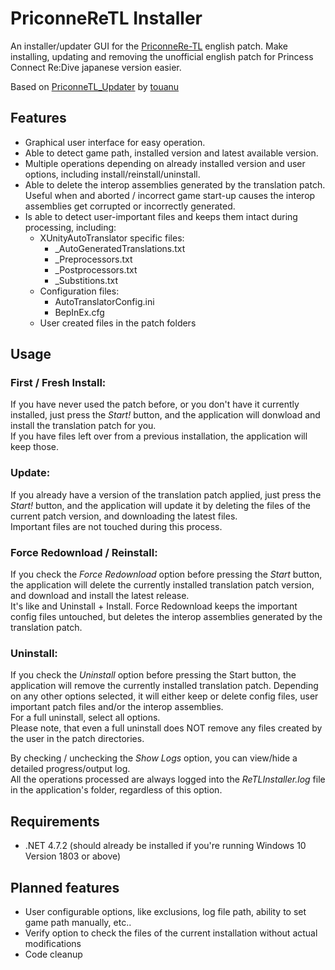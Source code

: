 # PriconneReTL Installer
An installer/updater GUI for the [PriconneRe-TL](https://github.com/ImaterialC/PriconneRe-TL) english patch.
Make installing, updating and removing the unofficial english patch for Princess Connect Re:Dive japanese version easier.

Based on [PriconneTL_Updater](https://github.com/touanu/PriconeTL_Updater) by [touanu](https://github.com/touanu)

## Features
- Graphical user interface for easy operation.
- Able to detect game path, installed version and latest available version.
- Multiple operations depending on already installed version and user options, including install/reinstall/uninstall.
- Able to delete the interop assemblies generated by the translation patch. Useful when and aborted / incorrect game start-up causes the interop assemblies get corrupted or incorrectly generated.
- Is able to detect user-important files and keeps them intact during processing, including:
  - XUnityAutoTranslator specific files:
      - _AutoGeneratedTranslations.txt
      - _Preprocessors.txt
      - _Postprocessors.txt
      - _Substitions.txt
  - Configuration files:
      - AutoTranslatorConfig.ini
      - BepInEx.cfg
  - User created files in the patch folders

## Usage
### First / Fresh Install:
If you have never used the patch before, or you don't have it currently installed, just press the *Start!* button, and the application will donwload and install the translation patch for you.  
If you have files left over from a previous installation, the application will keep those.

### Update:
If you already have a version of the translation patch applied, just press the *Start!* button, and the application will update it by deleting the files of the current patch version, and downloading the latest files.  
Important files are not touched during this process.

### Force Redownload / Reinstall:
If you check the *Force Redownload* option before pressing the *Start* button, the application will delete the currently installed translation patch version, and download and install the latest release.  
It's like and Uninstall + Install. 
Force Redownload keeps the important config files untouched, but deletes the interop assemblies generated by the translation patch.

### Uninstall:
If you check the *Uninstall* option before pressing the Start button, the application will remove the currently installed translation patch.
Depending on any other options selected, it will either keep or delete config files, user important patch files and/or the interop assemblies.  
For a full uninstall, select all options.  
Please note, that even a full uninstall does NOT remove any files created by the user in the patch directories.

By checking / unchecking the *Show Logs* option, you can view/hide a detailed progress/output log.  
All the operations processed are always logged into the *ReTLInstaller.log* file in the application's folder, regardless of this option.

## Requirements
- .NET 4.7.2 (should already be installed if you're running Windows 10 Version 1803 or above)

## Planned features
- User configurable options, like exclusions, log file path, ability to set game path manually, etc..
- Verify option to check the files of the current installation without actual modifications
- Code cleanup
